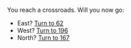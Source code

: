 You reach a crossroads. Will you now go:

- East? [Turn to 62](62)
- West? [Turn to 196](196)
- North? [Turn to 167](167)
